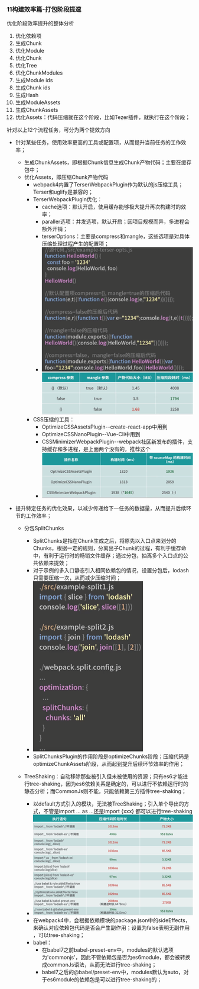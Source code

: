 ### 11构建效率篇-打包阶段提速

 优化阶段效率提升的整体分析

1. 优化依赖项
2. 生成Chunk
3. 优化Module
4. 优化Chunk
5. 优化Tree
6. 优化ChunkModules
7. 生成Module ids
8. 生成Chunk ids
9. 生成Hash
10. 生成ModuleAssets
11. 生成ChunkAssets
12. 优化Assets：代码压缩就在这个阶段，比如Tezer插件，就执行在这个阶段；

针对以上12个流程任务，可分为两个提效方向

- 针对某些任务，使用效率更高的工具或配置项，从而提升当前任务的工作效率；

  - 生成ChunkAssets，即根据Chunk信息生成Chunk产物代码；主要在缓存包中；
  - 优化Assets，即压缩Chunk产物代码
    - webpack4内置了TerserWebpackPlugin作为默认的js压缩工具；Terser和uglify是兼容的；
    - TerserWebpackPlugin优化：
      - cache选项：默认开启，使用缓存能够极大提升再次构建时的效率；
      - paraller选项：并发选项，默认开启；因项目规模而异，多进程会额外开销；
      - terserOptions：主要是compress和mangle，这些选项是对具体压缩处理过程产生的配置项；
      - <img src="assets/image-20230503143618760.png" alt="image-20230503143618760" style="zoom: 67%;" /><img src="assets/image-20230503143710897.png" alt="image-20230503143710897" style="zoom:67%;" />
    - CSS压缩的工具：
      - OptimizeCSSAssetsPlugin--create-react-app中用到
      - OptimizeCSSNanoPlugin--Vue-Cli中用到
      - CSSMinimizerWebpackPlugin--webpack社区新发布的插件，支持缓存和多进程，是上面两个没有的，推荐这个
      - ![image-20230503144105325](assets/image-20230503144105325.png)

- 提升特定任务的优化效果，以减少传递给下一任务的数据量，从而提升后续环节的工作效率；

  - 分包SplitChunks

    - SplitChunks是指在Chunk生成之后，将原先以入口点来划分的Chunks，根据一定的规则，分离出子Chunk的过程，有利于缓存命中，有利于运行时的畅销文件缓存；通过分包，抽离多个入口点的公共依赖来提效；
    - 对于示例的多入口静态引入相同依赖包的情况，设置分包后，lodash只需要压缩一次，从而减少压缩时间；
    - <img src="assets/image-20230503144519911.png" alt="image-20230503144519911" style="zoom:67%;" />
    - SplitChunksPlugin的作用阶段是optimizeChunks阶段；压缩代码是optimizeChunkAssets阶段，从而起到提升后续环节效率的作用；

  - TreeShaking：自动移除那些被引入但未被使用的资源；只有es6才能进行tree-shaking，因为es6依赖关系是确定的，可以进行不依赖运行时的静态分析；而CommonJs则不能，只能依赖第三方插件tree-shaking；

    - 以default方式引入的模块，无法被TreeShaking；引入单个导出的方式，不管是import ... as ...还是import {xxx} 都可以进行tree-shaking
    - ![image-20230503145138463](assets/image-20230503145138463.png)
    - 在webpack4中，会根据依赖模块的package.json中的sideEffects，来确认对应依赖包代码是否会产生副作用；设置为false表明无副作用 ，可以tree-shaking；
    - babel：
      - 在babel7之前babel-preset-env中，modules的默认选项为'commonjs'，因此不管依赖包是否为es6module，都会被转换成commonJs语法，从而无法进行tree-shaking；
      - babel7之后的@babel/preset-env中，modules默认为auto，对于es6module的依赖包是可以进行tree-shaking的；

    


